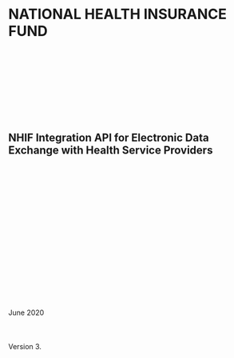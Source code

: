 <br><br><br><br><br><br><br><br><br>

# NATIONAL HEALTH INSURANCE FUND

<br><br><br><br><br><br><br><br>

## NHIF Integration API for Electronic Data Exchange with Health Service Providers

<br><br><br><br><br><br><br><br><br><br><br><br><br><br><br><br>

June 2020
<br><br><br><br>
Version 3.